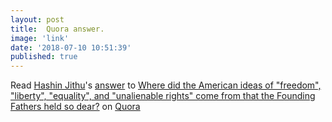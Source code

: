 ```yaml
---
layout: post
title:  Quora answer.
image: 'link'
date: '2018-07-10 10:51:39'
published: true
---
```

<span class='quora-content-embed' data-name='Where-did-the-American-ideas-of-freedom-liberty-equality-and-unalienable-rights-come-from-that-the-Founding-Fathers-held-so-dear/answer/Hashin-Jithu'>Read <a class='quora-content-link' data-width='560' data-height='260' href='https://www.quora.com/Where-did-the-American-ideas-of-freedom-liberty-equality-and-unalienable-rights-come-from-that-the-Founding-Fathers-held-so-dear/answer/Hashin-Jithu' data-type='answer' data-id='90491251' data-key='23fff9316665383590096c3506bb6921' load-full-answer='False' data-embed='2r8xvvK'><a href='https://www.quora.com/Hashin-Jithu'>Hashin Jithu</a>&#039;s <a href='/Where-did-the-American-ideas-of-freedom-liberty-equality-and-unalienable-rights-come-from-that-the-Founding-Fathers-held-so-dear#ans90491251'>answer</a> to <a href='/Where-did-the-American-ideas-of-freedom-liberty-equality-and-unalienable-rights-come-from-that-the-Founding-Fathers-held-so-dear' ref='canonical'><span class="rendered_qtext">Where did the American ideas of &quot;freedom&quot;, &quot;liberty&quot;, &quot;equality&quot;, and &quot;unalienable rights&quot; come from that the Founding Fathers held so dear?</span></a></a> on <a href='https://www.quora.com'>Quora</a><script type="text/javascript" src="https://www.quora.com/widgets/content"></script></span>
